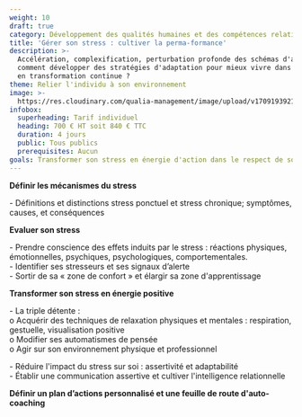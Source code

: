 ```yaml
---
weight: 10
draft: true
category: Développement des qualités humaines et des compétences relationnelles
title: 'Gérer son stress : cultiver la perma-formance'
description: >-
  Accélération, complexification, perturbation profonde des schémas d'action,
  comment développer des stratégies d'adaptation pour mieux vivre dans un monde
  en transformation continue ?
theme: Relier l'individu à son environnement
image: >-
  https://res.cloudinary.com/qualia-management/image/upload/v1709193921/flower_xtyxkp.jpg
infobox:
  superheading: Tarif individuel
  heading: 700 € HT soit 840 € TTC
  duration: 4 jours
  public: Tous publics
  prerequisites: Aucun
goals: Transformer son stress en énergie d'action dans le respect de son éco-système
---
```


**Définir les mécanismes du stress**

\- Définitions et distinctions stress ponctuel et stress chronique; symptômes, causes, et conséquences

**Evaluer son stress**

\- Prendre conscience des effets induits par le stress : réactions physiques, émotionnelles, psychiques, psychologiques, comportementales.\
\- Identifier ses stresseurs et ses signaux d’alerte\
\- Sortir de sa « zone de confort » et élargir sa zone d'apprentissage

**Transformer son stress en énergie positive**

\- La triple détente :\
o Acquérir des techniques de relaxation physiques et mentales : respiration, gestuelle, visualisation positive\
o Modifier ses automatismes de pensée\
o Agir sur son environnement physique et professionnel

\- Réduire l'impact du stress sur soi : assertivité et adaptabilité\
\- Établir une communication assertive et cultiver l'intelligence relationnelle

**Définir un plan d’actions personnalisé et une feuille de route d'auto-coaching**

